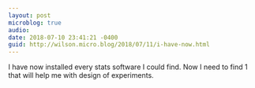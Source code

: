 ```yaml
---
layout: post
microblog: true
audio: 
date: 2018-07-10 23:41:21 -0400
guid: http://wilson.micro.blog/2018/07/11/i-have-now.html
---
```

I have now installed every stats software I could find. Now I need to find 1 that will help me with design of experiments. 
